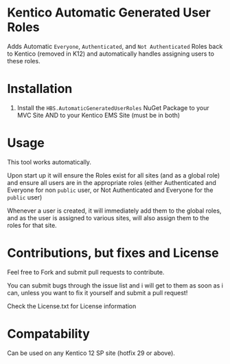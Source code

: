 # Kentico Automatic Generated User Roles
Adds Automatic `Everyone`, `Authenticated`, and `Not Authenticated` Roles back to Kentico (removed in K12) and automatically handles assigning users to these roles.

# Installation
1. Install the `HBS.AutomaticGeneratedUserRoles` NuGet Package to your MVC Site AND to your Kentico EMS Site (must be in both)

# Usage
This tool works automatically.  

Upon start up it will ensure the Roles exist for all sites (and as a global role) and ensure all users are in the appropriate roles (either Authenticated and Everyone for non `public` user, or Not Authenticated and Everyone for the `public` user)

Whenever a user is created, it will immediately add them to the global roles, and as the user is assigned to various sites, will also assign them to the roles for that site.

# Contributions, but fixes and License
Feel free to Fork and submit pull requests to contribute.

You can submit bugs through the issue list and i will get to them as soon as i can, unless you want to fix it yourself and submit a pull request!

Check the License.txt for License information

# Compatability
Can be used on any Kentico 12 SP site (hotfix 29 or above).
